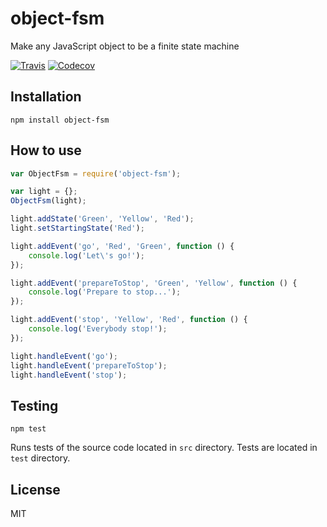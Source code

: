 # object-fsm
Make any JavaScript object to be a finite state machine

[![Travis](https://img.shields.io/travis/woyorus/object-fsm.svg?maxAge=2592000)]() [![Codecov](https://img.shields.io/codecov/c/github/woyorus/object-fsm.svg?maxAge=2592000)]()

## Installation

```
npm install object-fsm
```

## How to use

```js
var ObjectFsm = require('object-fsm');

var light = {};
ObjectFsm(light);

light.addState('Green', 'Yellow', 'Red');
light.setStartingState('Red');

light.addEvent('go', 'Red', 'Green', function () {
    console.log('Let\'s go!');
});

light.addEvent('prepareToStop', 'Green', 'Yellow', function () {
    console.log('Prepare to stop...');
});

light.addEvent('stop', 'Yellow', 'Red', function () {
    console.log('Everybody stop!');
});

light.handleEvent('go');
light.handleEvent('prepareToStop');
light.handleEvent('stop');
```

## Testing

```
npm test
```
Runs tests of the source code located in `src` directory.
Tests are located in `test` directory.

## License

MIT

